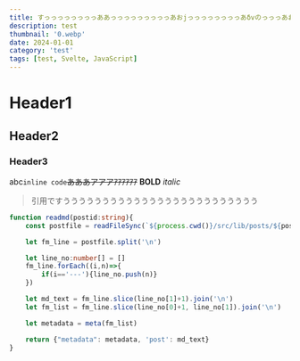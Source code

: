 ```yaml
---
title: すっっっっっっっっああっっっっっっっっっあおjっっっっっっっっあδvのっっっあおっっっっっっっっっっっっっっっっっっっっっっっっっごいながいタイトル
description: test
thumbnail: '0.webp'
date: 2024-01-01
category: 'test'
tags: [test, Svelte, JavaScript]
---
```


# Header1
## Header2
### Header3

abc`inline code`~~あああアアアｱｱｱｱｱｱ~~ **BOLD** *italic*

> 引用ですううううううううううううううううううううううううう

```ts
function readmd(postid:string){
    const postfile = readFileSync(`${process.cwd()}/src/lib/posts/${postid}.md`, 'utf8');

    let fm_line = postfile.split('\n')

    let line_no:number[] = []
    fm_line.forEach((i,n)=>{
        if(i=='---'){line_no.push(n)}
    })

    let md_text = fm_line.slice(line_no[1]+1).join('\n')
    let fm_list = fm_line.slice(line_no[0]+1, line_no[1]).join('\n')

    let metadata = meta(fm_list)

    return {"metadata": metadata, 'post': md_text}
}
```